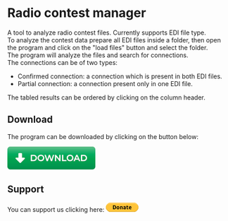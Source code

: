 # Radio contest manager
A tool to analyze radio contest files. Currently supports EDI file type.<br/>
To analyze the contest data prepare all EDI files inside a folder, then open the program and click on the "load files" button and select the folder.<br/>
The program will analyze the files and search for connections.<br/>
The connections can be of two types:
 - Confirmed connection: a connection which is present in both EDI files.
 - Partial connection: a connection present only in one EDI file.

The tabled results can be ordered by clicking on the column header.

## Download
The program can be downloaded by clicking on the button below:

[![Download](https://github.com/MarcusMclan/storage/blob/main/buttons/download_S.png)](https://github.com/MarcusMclan/radio-contest-manager/archive/refs/tags/v0.1.zip)

## Support
You can support us clicking here: [![Download](https://github.com/MarcusMclan/storage/blob/main/buttons/donate.png)](https://www.paypal.com/donate/?business=UFSZ3KAGRC7ZY&no_recurring=0&currency_code=EUR)

